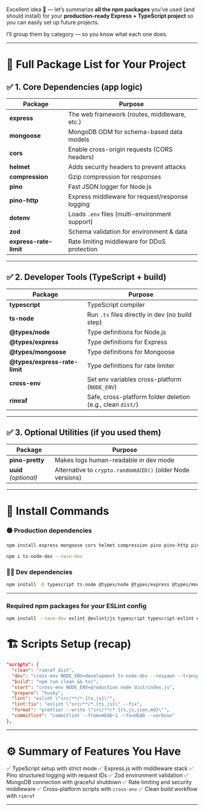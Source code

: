 Excellent idea 👏 — let’s summarize **all the npm packages** you’ve used (and should install) for your **production-ready Express + TypeScript project** so you can easily set up future projects.

I’ll group them by category — so you know what each one does.

---

# 🧩 **Full Package List for Your Project**

## ✅ 1. Core Dependencies (app logic)

| Package                | Purpose                                         |
| ---------------------- | ----------------------------------------------- |
| **express**            | The web framework (routes, middleware, etc.)    |
| **mongoose**           | MongoDB ODM for schema-based data models        |
| **cors**               | Enable cross-origin requests (CORS headers)     |
| **helmet**             | Adds security headers to prevent attacks        |
| **compression**        | Gzip compression for responses                  |
| **pino**               | Fast JSON logger for Node.js                    |
| **pino-http**          | Express middleware for request/response logging |
| **dotenv**             | Loads `.env` files (multi-environment support)  |
| **zod**                | Schema validation for environment & data        |
| **express-rate-limit** | Rate limiting middleware for DDoS protection    |

---

## ✅ 2. Developer Tools (TypeScript + build)

| Package                       | Purpose                                                    |
| ----------------------------- | ---------------------------------------------------------- |
| **typescript**                | TypeScript compiler                                        |
| **ts-node**                   | Run `.ts` files directly in dev (no build step)            |
| **@types/node**               | Type definitions for Node.js                               |
| **@types/express**            | Type definitions for Express                               |
| **@types/mongoose**           | Type definitions for Mongoose                              |
| **@types/express-rate-limit** | Type definitions for rate limiter                          |
| **cross-env**                 | Set env variables cross-platform (`NODE_ENV`)              |
| **rimraf**                    | Safe, cross-platform folder deletion (e.g., clean `dist/`) |

---

## ✅ 3. Optional Utilities (if you used them)

| Package               | Purpose                                                    |
| --------------------- | ---------------------------------------------------------- |
| **pino-pretty**       | Makes logs human-readable in dev mode                      |
| **uuid** _(optional)_ | Alternative to `crypto.randomUUID()` (older Node versions) |

---

# 🧰 Install Commands

### 🟢 Production dependencies

```bash
npm install express mongoose cors helmet compression pino pino-http pino-pretty dotenv zod express-rate-limit
```

```bash
npm i ts-node-dev --save-dev
```

### 🧑‍💻 Dev dependencies

```bash
npm install -D typescript ts-node @types/node @types/express @types/mongoose @types/express-rate-limit cross-env rimraf
```

---

### Required npm packages for your ESLint config

```bash
npm install --save-dev eslint @eslint/js typescript typescript-eslint eslint-plugin-prettier prettier eslint-config-prettier
```

# 🏗️ Scripts Setup (recap)

```json
"scripts": {
  "clean": "rimraf dist",
  "dev": "cross-env NODE_ENV=development ts-node-dev --respawn --transpile-only src/index.ts",
  "build": "npm run clean && tsc",
  "start": "cross-env NODE_ENV=production node dist/index.js",
  "prepare": "husky",
  "lint": "eslint \"src/**/*.{ts,js}\"",
  "lint:fix": "eslint \"src/**/*.{ts,js}\" --fix",
  "format": "prettier --write \"src/**/*.{ts,js,json,md}\"",
  "commitlint": "commitlint --from=HEAD~1 --to=HEAD --verbose"
},
```

---

# ⚙️ Summary of Features You Have

✅ TypeScript setup with strict mode
✅ Express.js with middleware stack
✅ Pino structured logging with request IDs
✅ Zod environment validation
✅ MongoDB connection with graceful shutdown
✅ Rate limiting and security middleware
✅ Cross-platform scripts with `cross-env`
✅ Clean build workflow with `rimraf`

---
